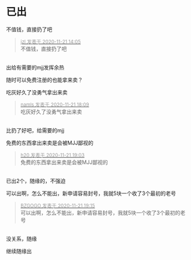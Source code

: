# 已出


不值钱，直接扔了吧

<div class="quote"><blockquote><font size="2"><a href="https://www.hostloc.com/forum.php?mod=redirect&amp;goto=findpost&amp;pid=9491687&amp;ptid=769419" target="_blank"><font color="#999999">jzl 发表于 2020-11-21 14:05</font></a></font><br />
不值钱，直接扔了吧</blockquote></div><br />
出给有需要的mjj发挥余热

随时可以免费注册的也能拿来卖？

吃灰好久了没勇气拿出来卖

<div class="quote"><blockquote><font size="2"><a href="https://www.hostloc.com/forum.php?mod=redirect&amp;goto=findpost&amp;pid=9492882&amp;ptid=769419" target="_blank"><font color="#999999">namls 发表于 2020-11-21 18:09</font></a></font><br />
吃灰好久了没勇气拿出来卖</blockquote></div><br />
比扔了好吧，给需要的mjj

免费的东西拿出来卖是会被MJJ鄙视的

<div class="quote"><blockquote><font size="2"><a href="https://www.hostloc.com/forum.php?mod=redirect&amp;goto=findpost&amp;pid=9493149&amp;ptid=769419" target="_blank"><font color="#999999">h20 发表于 2020-11-21 19:03</font></a></font><br />
免费的东西拿出来卖是会被MJJ鄙视的</blockquote></div><br />
已出2个，随缘的，不强迫

可以出啊，怎么不能出，新申请容易封号，我就5块一个收了3个最初的老号

<div class="quote"><blockquote><font size="2"><a href="https://www.hostloc.com/forum.php?mod=redirect&amp;goto=findpost&amp;pid=9493200&amp;ptid=769419" target="_blank"><font color="#999999">BZGOGO 发表于 2020-11-21 19:15</font></a></font><br />
可以出啊，怎么不能出，新申请容易封号，我就5块一个收了3个最初的老号</blockquote></div><br />
没关系，随缘

继续随缘出
